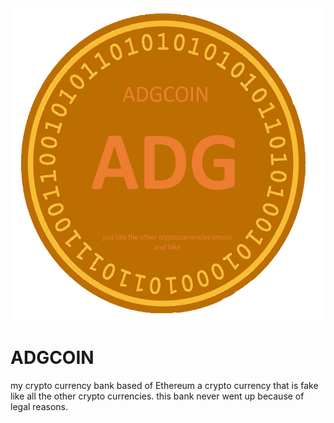 <img src="https://github.com/ADGVLOGS/adgcoin/blob/main/adgcoin.png" width="550" height="500">

# ADGCOIN
my crypto currency bank based of Ethereum
a crypto currency that is fake like all the other crypto currencies.
this bank never went up because of legal reasons.
